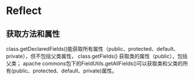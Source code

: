 # Reflect

## 获取方法和属性

class.getDeclaredFields()能获取所有属性（public、protected、default、private），但不包括父类属性，
class.getFields() 获取类的属性（public），包括父类； 
apache commons包下的FieldUtils.getAllFields()可以获取类和父类的所有(public、protected、default、private)属性。
